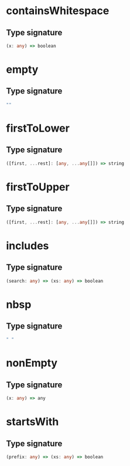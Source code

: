 # containsWhitespace

## Type signature

<!-- prettier-ignore-start -->
```typescript
(x: any) => boolean
```
<!-- prettier-ignore-end -->

# empty

## Type signature

<!-- prettier-ignore-start -->
```typescript
""
```
<!-- prettier-ignore-end -->

# firstToLower

## Type signature

<!-- prettier-ignore-start -->
```typescript
([first, ...rest]: [any, ...any[]]) => string
```
<!-- prettier-ignore-end -->

# firstToUpper

## Type signature

<!-- prettier-ignore-start -->
```typescript
([first, ...rest]: [any, ...any[]]) => string
```
<!-- prettier-ignore-end -->

# includes

## Type signature

<!-- prettier-ignore-start -->
```typescript
(search: any) => (xs: any) => boolean
```
<!-- prettier-ignore-end -->

# nbsp

## Type signature

<!-- prettier-ignore-start -->
```typescript
" "
```
<!-- prettier-ignore-end -->

# nonEmpty

## Type signature

<!-- prettier-ignore-start -->
```typescript
(x: any) => any
```
<!-- prettier-ignore-end -->

# startsWith

## Type signature

<!-- prettier-ignore-start -->
```typescript
(prefix: any) => (xs: any) => boolean
```
<!-- prettier-ignore-end -->
